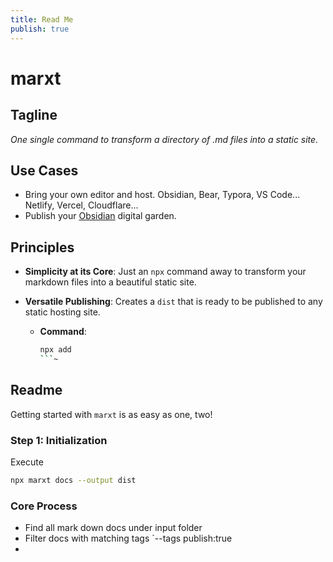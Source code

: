```yaml
---
title: Read Me
publish: true
---
```

# marxt

## Tagline

_One single command to transform a directory of .md files into a static site._

## Use Cases

- Bring your own editor and host. Obsidian, Bear, Typora, VS Code... Netlify, Vercel, Cloudflare...
- Publish your [Obsidian](https://obsidian.md/) digital garden.

## Principles

- **Simplicity at its Core**: Just an `npx` command away to transform your markdown files into a beautiful static site.
- **Versatile Publishing**: Creates a `dist` that is ready to be published to any static hosting site.

  - **Command**: 
    ```bash
    npx add
    ```~
  
## Readme

Getting started with `marxt` is as easy as one, two!

### Step 1: Initialization

Execute 
```bash
npx marxt docs --output dist
```

### Core Process
- Find all mark down docs under input folder
- Filter docs with matching tags `--tags publish:true
- 
